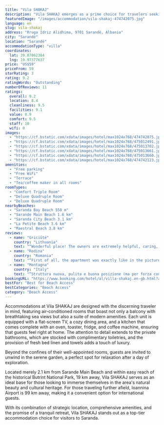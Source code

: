 ```yaml
---
title: "Vila SHAKAJ"
description: "Vila SHAKAJ emerges as a prime choice for travelers seeking a blend of comfort and convenience, situated just a short stroll from the pristine Saranda Bay Beach."
featuredImage: "/images/accommodation/vila-shakaj-474742075.jpg"
language: en
slug: vila-shakaj
address: "Rruga Idriz Alidhima, 9701 Sarandë, Albania"
city: "Sarandë"
location: "Sarandë"
accommodationType: "villa"
coordinates:
  lat: 39.87862384
  lng: 19.97377637
price: "US$59"
priceFrom: 59
starRating: 3
rating: 9.2
ratingWords: "Outstanding"
numberOfReviews: 11
ratings:
  overall: 9.2
  location: 8.4
  cleanliness: 9.5
  facilities: 9.1
  value: 8.9
  comfort: 9.5
  staff: 10
  wifi: 0
images:
  - "https://cf.bstatic.com/xdata/images/hotel/max1024x768/474742075.jpg?k=aea58fa4ecb7b1c7cb7b5df5e3d06d7813d6f60ef18d5da235fb1a6606e6f3aa&o=&hp=1"
  - "https://cf.bstatic.com/xdata/images/hotel/max1024x768/475012491.jpg?k=079dbcb4f9a2efdb6f140f9ee5f7fa04974142daea938027b61ff1976cb3b70a&o=&hp=1"
  - "https://cf.bstatic.com/xdata/images/hotel/max1024x768/475013702.jpg?k=3c701624e948076a61978b5a11345e1d5733db87e31d856d93da99ab2ce72c76&o=&hp=1"
  - "https://cf.bstatic.com/xdata/images/hotel/max1024x768/475013661.jpg?k=c88d2a97abc41237c095aa020c6cb8e205d561b851e1ff2e32e3a3c2bfd5b82d&o=&hp=1"
  - "https://cf.bstatic.com/xdata/images/hotel/max1024x768/475013660.jpg?k=d5a9fd75245b8b1895a2f7375144223604ff6efd7182336c0a7309fa81452816&o=&hp=1"
  - "https://cf.bstatic.com/xdata/images/hotel/max1024x768/474742123.jpg?k=320d5b43f4e7b83ba365e1a48f3f678c7abcd9300b1455aecd86e37291880d7a&o=&hp=1"
amenities:
  - "Free parking"
  - "Free WiFi"
  - "Terrace"
  - "Tea/coffee maker in all rooms"
roomTypes:
  - "Comfort Triple Room"
  - "Deluxe Quadruple Room"
  - "Deluxe Quadruple Room"
nearbyBeaches:
  - "Saranda Bay Beach 550 m"
  - "Sarande Main Beach 1.6 km"
  - "Saranda City Beach 3.1 km"
  - "La Petite Beach 3.6 km"
  - "Maestral Beach 3.8 km"
reviews:
  - name: "Griciūtė"
    country: "Lithuania"
    text: "“Wonderful place! The owners are extremely helpful, caring, provide all kinds of help! The room has everything you need. The view from the balcony is spectacular! We will be happy to come back! We recommend it to everyone who wants to spend time in...”"
  - name: "Rodina"
    country: "Romania"
    text: "“First of all, the apartment was exactly like in the pictures: very nice, clean and sea view, with all the conditions described on booking. The owners are very friendly, nice and caring. They expected us with a water can of 5 liters cold from the...”"
  - name: "Montagna"
    country: "Italy"
    text: "“Struttura nuova, pulita e buona posizione (ma per forza con macchina).”"
bookingURL: "https://www.booking.com/hotel/al/villa-shakaj.en-gb.html?aid=8035640"
bestFor: "Best for Beach Access"
bestCategories: "Beach Access"
category: "Beach Access"
---
```


Accommodations at Vila SHAKAJ are designed with the discerning traveler in mind, featuring air-conditioned rooms that boast not only a balcony with breathtaking sea views but also a suite of modern amenities. Each unit is equipped with a flat-screen TV, a cozy dining area, and a kitchen that comes complete with an oven, toaster, fridge, and coffee machine, ensuring that guests feel right at home. The attention to detail extends to the private bathrooms, which are stocked with complimentary toiletries, and the provision of fresh bed linen and towels adds a touch of luxury.

Beyond the confines of their well-appointed rooms, guests are invited to unwind in the serene garden, a perfect spot for relaxation after a day of exploration. 

Located merely 2.1 km from Sarande Main Beach and within easy reach of the historical Butrint National Park, 19 km away, Vila SHAKAJ serves as an ideal base for those looking to immerse themselves in the area's natural beauty and cultural heritage. For those traveling further afield, Ioannina Airport is 99 km away, making it a convenient option for international guests.

With its combination of strategic location, comprehensive amenities, and the promise of a tranquil retreat, Vila SHAKAJ stands out as a top-tier accommodation choice for visitors to Saranda.